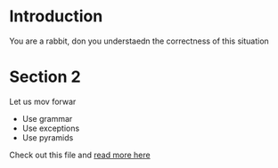 # Introduction

You are a rabbit, don you understaedn the correctness of this situation

# Section 2

Let us mov forwar

- Use grammar
- Use exceptions
- Use pyramids

Check out this file and [read more here ](https://msmt.gov.cz/eu-and-international-affairs/government-scholarships-developing-countries?lang=2)